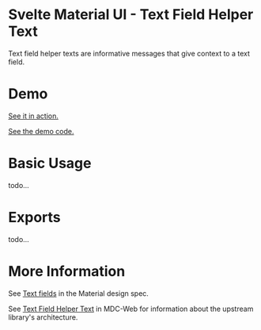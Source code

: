 # Svelte Material UI - Text Field Helper Text

Text field helper texts are informative messages that give context to a text field.

# Demo

[See it in action.](https://sveltematerialui.com/demo/textfield)

[See the demo code.](/site/src/routes/demo/textfield/)

# Basic Usage

todo...

# Exports

todo...

# More Information

See [Text fields](https://material.io/components/text-fields) in the Material design spec.

See [Text Field Helper Text](https://github.com/material-components/material-components-web/tree/v10.0.0/packages/mdc-textfield/helper-text) in MDC-Web for information about the upstream library's architecture.
